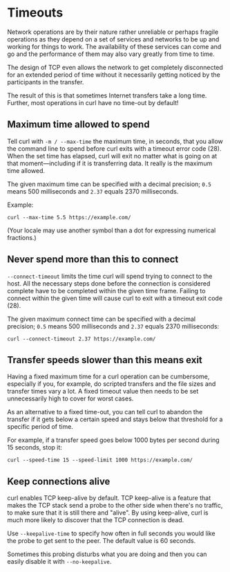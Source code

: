 # Timeouts

Network operations are by their nature rather unreliable or perhaps fragile
operations as they depend on a set of services and networks to be up and
working for things to work. The availability of these services can come and go
and the performance of them may also vary greatly from time to time.

The design of TCP even allows the network to get completely disconnected for
an extended period of time without it necessarily getting noticed by the
participants in the transfer.

The result of this is that sometimes Internet transfers take a long
time. Further, most operations in curl have no time-out by default!

## Maximum time allowed to spend

Tell curl with `-m / --max-time` the maximum time, in seconds, that you allow
the command line to spend before curl exits with a timeout error code
(28). When the set time has elapsed, curl will exit no matter what is going
on at that moment—including if it is transferring data. It really is the
maximum time allowed.

The given maximum time can be specified with a decimal precision; `0.5` means
500 milliseconds and `2.37` equals 2370 milliseconds.

Example:

    curl --max-time 5.5 https://example.com/

(Your locale may use another symbol than a dot for expressing numerical
fractions.)

## Never spend more than this to connect

`--connect-timeout` limits the time curl will spend trying to connect to the
host. All the necessary steps done before the connection is considered
complete have to be completed within the given time frame. Failing to connect
within the given time will cause curl to exit with a timeout exit code (28).

The given maximum connect time can be specified with a decimal precision;
`0.5` means 500 milliseconds and `2.37` equals 2370 milliseconds:

    curl --connect-timeout 2.37 https://example.com/

## Transfer speeds slower than this means exit

Having a fixed maximum time for a curl operation can be cumbersome, especially
if you, for example, do scripted transfers and the file sizes and transfer times
vary a lot. A fixed timeout value then needs to be set unnecessarily high to
cover for worst cases.

As an alternative to a fixed time-out, you can tell curl to abandon the
transfer if it gets below a certain speed and stays below that threshold for a
specific period of time.

For example, if a transfer speed goes below 1000 bytes per second during 15
seconds, stop it:

    curl --speed-time 15 --speed-limit 1000 https://example.com/

## Keep connections alive

curl enables TCP keep-alive by default. TCP keep-alive is a feature that makes
the TCP stack send a probe to the other side when there's no traffic, to make
sure that it is still there and "alive". By using keep-alive, curl is much
more likely to discover that the TCP connection is dead.

Use `--keepalive-time` to specify how often in full seconds you would like the
probe to get sent to the peer. The default value is 60 seconds.

Sometimes this probing disturbs what you are doing and then you can easily
disable it with `--no-keepalive`.
